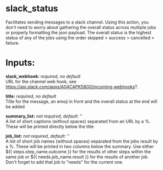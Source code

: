 # slack_status
Facilitates sending messages to a slack channel. Using this action, you don't need to worry about gathering the
overall status across multiple jobs or properly formatting the json payload. The overall status is the highest
status of any of the jobs using the order skipped > success > cancelled > failure.

# Inputs:
**slack_webhook:** *required*, *no default*  
URL for the channel web hook, see https://api.slack.com/apps/A04CAPK58G0/incoming-webhooks?.

**title:** *required*, *no default*  
Title for the message, an emoji in front and the overall status at the end will be added

**summary_list:** *not required*, *default:* ''  
A list of short captions (without spaces) separated from an URL by a %. These will be printed directly below the title

**job_list:** *not required*, *default:* ''  
A list of short job names (without spaces) separated from the jobs result by a %. These will be printed in two columns below
the summary. Use either ${{ steps.step_name.outcome }} for the results of other steps within the same job or ${{ needs.job_name.result }}
for the results of another job. Don't forget to add that job to "needs" for the current one.
